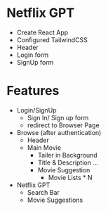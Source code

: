 # Netflix GPT

- Create React App
- Configured TailwindCSS
- Header
- Login form
- SignUp form

# Features

- Login/SignUp
  - Sign In/ Sign up form
  - redirect to Browser Page
- Browse (after authentication)
  - Header
  - Main Movie
    - Tailer in Background
    - Title & Description
      ...
    - Movie Suggestion
      - Movie Lists \* N
- Netflix GPT
  - Search Bar
  - Movie Suggestions

